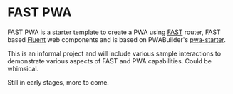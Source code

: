 # FAST PWA

FAST PWA is a starter template to create a PWA using [FAST](https://github.com/microsoft/fast) router, FAST based [Fluent](https://github.com/microsoft/fluentui) web components and is based on PWABuilder's [pwa-starter](https://github.com/pwa-builder/pwa-starter).

This is an informal project and will include various sample interactions to demonstrate various aspects of FAST and PWA capabilities.  Could be whimsical.

Still in early stages, more to come.
